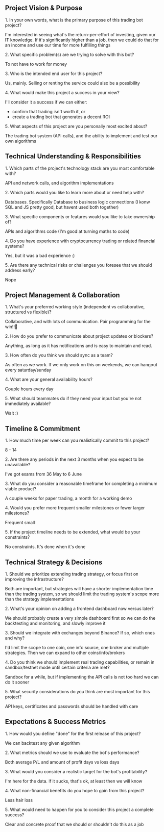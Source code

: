 ## Project Vision & Purpose

1.⁠ ⁠In your own words, what is the primary purpose of this trading bot project?

  I'm interested in seeing what's the return-per-effort of investing, given our IT knowledge. 
  If it's significantly higher than a job, then we could do that for an income and use our time for more fulfilling things

2.⁠ ⁠What specific problem(s) are we trying to solve with this bot?

  To not have to work for money

3.⁠ ⁠Who is the intended end user for this project?

  Us, mainly. Selling or renting the service could also be a possibility

4.⁠ ⁠What would make this project a success in your view?

  I'll consider it a success if we can either:
   - confirm that trading isn't worth it, or
   - create a trading bot that generates a decent ROI
 
5.⁠ ⁠What aspects of this project are you personally most excited about?

  The trading bot system (API calls), and the ability to implement and test our own algorithms

## Technical Understanding & Responsibilities

1.⁠ ⁠Which parts of the project's technology stack are you most comfortable with?

  API and network calls, and algorithm implementations

2.⁠ ⁠Which parts would you like to learn more about or need help with?

  Databases. Specifically Database to business logic connections (I konw SQL and JS pretty good, but havent used both together)

3.⁠ ⁠What specific components or features would you like to take ownership of?

  APIs and algorithms code (I'm good at turning maths to code)

4.⁠ ⁠Do you have experience with cryptocurrency trading or related financial systems?

  Yes, but it was a bad experience :)

5.⁠ ⁠Are there any technical risks or challenges you foresee that we should address early?

  Nope

## Project Management & Collaboration

1.⁠ ⁠What's your preferred working style (independent vs collaborative, structured vs flexible)?

  Collaborative, and with lots of communication. Pair programming for the win!!🚀

2.⁠ ⁠How do you prefer to communicate about project updates or blockers?

  Anything, as long as it has notifications and is easy to maintain and read.

3.⁠ ⁠How often do you think we should sync as a team?

  As often as we work. If we only work on this on weekends, we can hangout every saturday/sunday 

4.⁠ ⁠What are your general availability hours?

  Couple hours every day

5.⁠ ⁠What should teammates do if they need your input but you're not immediately available?

  Wait :)

## Timeline & Commitment

1.⁠ ⁠How much time per week can you realistically commit to this project?

  8 - 14

2.⁠ ⁠Are there any periods in the next 3 months when you expect to be unavailable?

  I've got exams from 36 May to 6 June

3.⁠ ⁠What do you consider a reasonable timeframe for completing a minimum viable product?

  A couple weeks for paper trading, a month for a working demo

4.⁠ ⁠Would you prefer more frequent smaller milestones or fewer larger milestones?

  Frequent small

5.⁠ ⁠If the project timeline needs to be extended, what would be your constraints?

  No constraints. It's done when it's done

## Technical Strategy & Decisions

1.⁠ ⁠Should we prioritize extending trading strategy, or focus first on improving the infrastructure?

  Both are important, but strategies will have a shorter implementation time than the trading system, 
  so we should limit the trading system's scope more than the strategy implementations

2.⁠ ⁠What's your opinion on adding a frontend dashboard now versus later?

  We should probably create a very simple dashboard first so we can do the backtesting and monitoring, and slowly improve it

3.⁠ ⁠Should we integrate with exchanges beyond Binance? If so, which ones and why?

  I'd limit the scope to one coin, one info source, one broker and multiple strategies. Then we can expand to other coins/info/brokers

4.⁠ ⁠Do you think we should implement real trading capabilities, or remain in sandbox/testnet mode until certain criteria are met?

  Sandbox for a while, but if implementing the API calls is not too hard we can do it sooner

5.⁠ ⁠What security considerations do you think are most important for this project?

  API keys, certificates and passwords should be handled with care

## Expectations & Success Metrics

1.⁠ ⁠How would you define "done" for the first release of this project?

  We can backtest any given algorithm

2.⁠ ⁠What metrics should we use to evaluate the bot's performance?

  Both average P/L and amount of profit days vs loss days

3.⁠ ⁠What would you consider a realistic target for the bot's profitability?

  I'm here for the data. If it sucks, that's ok, at least then we will know

4.⁠ ⁠What non-financial benefits do you hope to gain from this project?

  Less hair loss

5.⁠ ⁠What would need to happen for you to consider this project a complete success?

  Clear and concrete proof that we should or shouldn't do this as a job
